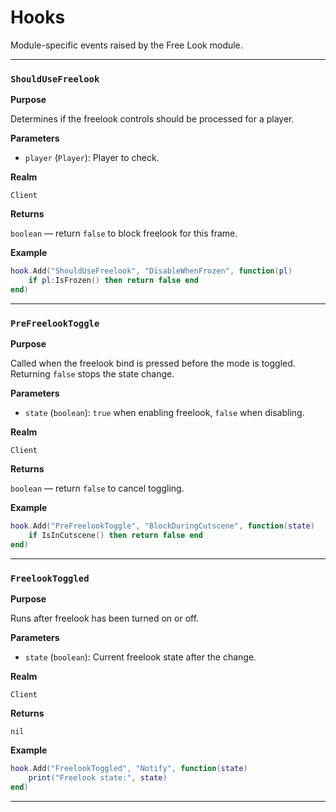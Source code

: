 # Hooks

Module-specific events raised by the Free Look module.

---

### `ShouldUseFreelook`

**Purpose**

Determines if the freelook controls should be processed for a player.

**Parameters**

* `player` (`Player`): Player to check.

**Realm**

`Client`

**Returns**

`boolean` — return `false` to block freelook for this frame.

**Example**

```lua
hook.Add("ShouldUseFreelook", "DisableWhenFrozen", function(pl)
    if pl:IsFrozen() then return false end
end)
```

---

### `PreFreelookToggle`

**Purpose**

Called when the freelook bind is pressed before the mode is toggled. Returning `false` stops the state change.

**Parameters**

* `state` (`boolean`): `true` when enabling freelook, `false` when disabling.

**Realm**

`Client`

**Returns**

`boolean` — return `false` to cancel toggling.

**Example**

```lua
hook.Add("PreFreelookToggle", "BlockDuringCutscene", function(state)
    if IsInCutscene() then return false end
end)
```

---

### `FreelookToggled`

**Purpose**

Runs after freelook has been turned on or off.

**Parameters**

* `state` (`boolean`): Current freelook state after the change.

**Realm**

`Client`

**Returns**

`nil`

**Example**

```lua
hook.Add("FreelookToggled", "Notify", function(state)
    print("Freelook state:", state)
end)
```

---

